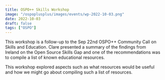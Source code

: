 ```yaml
---
title: OSPO++ Skills Workshop
image: "/ospoplusplus/images/events/wp-2022-10-03.png"
date: 2022-10-03
draft: false
tags: ["OSPO"]
---
```


This workshop is a follow-up to the Sep 22nd OSPO++ Community Call on Skills and Education. Clare presented a summary of the findings from Ireland on the Open Source Skills Gap and one of the recommendations was to compile a list of known educational resources. 


This workshop explored aspects such as what resources would be useful and how we might go about compiling such a list of resources. 